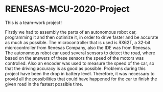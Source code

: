 # RENESAS-MCU-2020-Project

This is a team-work project!

Firstly we had to assembly the parts of an autonomous robot car, programming it and then optimize it,
in order to drive faster and be accurate as much as possible.
The microcontroller that is used is RX62T, a 32-bit microcontroller from Renesas Company, also the IDE was from Renesas.
The autonomous robot car used several sensors to detect the road, where based on the answers of these sensors the speed of the motors was controlled. 
Also an encoder was used to measure the speed of the car, so that the driving accuracy is as good as possible.
Problems during this project have been the drop in battery level. Therefore, it was necessary to provid all the possibilities that could have happened for the car to finish the given road in the fastest possible time.

